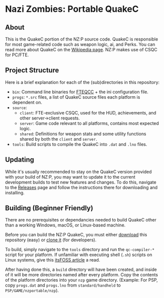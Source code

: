 # Nazi Zombies: Portable QuakeC

## About
This is the QuakeC portion of the NZ:P source code. QuakeC is responsible for most game-related code such as weapon logic, ai, and Perks. You can read more about QuakeC on the [Wikipedia page](https://en.wikipedia.org/wiki/QuakeC). NZ:P makes use of CSQC for PC/FTE.

## Project Structure
Here is a brief explanation for each of the (sub)directories in this repository:
* `bin`: Command line binaries for [FTEQCC](https://www.fteqcc.org/) + the ini configuration file.
* `progs`: `*.src` files, a list of QuakeC source files each platform is dependent on. 
* `source`:
  * `client`: FTE-exclusive CSQC, used for the HUD, achievements, and other server->client requests.
  * `server`: Game code relevant to all platforms, contains most expected logic.
  * `shared`: Definitions for weapon stats and some utility functions shared by both the `client` and `server`.
* `tools`: Build scripts to compile the QuakeC into `.dat` and `.lno` files.

## Updating
While it's usually recommended to stay on the QuakeC version provided with your build of NZ:P, you may want to update it to the current development builds to test new features and changes. To do this, navigate to the [Releases](https://github.com/nzp-team/quakec/releases/tag/bleeding-edge) page and follow the instructions there for downloading and installing.

## Building (Beginner Friendly)
There are no prerequisites or dependancies needed to build QuakeC other than a working Windows, macOS, or Linux-based machine.

Before you can build the NZ:P QuakeC, you must either [download](https://github.com/nzp-team/quakec/archive/refs/heads/main.zip) this repository (easy) or [clone it](https://docs.github.com/en/repositories/creating-and-managing-repositories/cloning-a-repository) (for developers).

To build, simply navigate to the `tools` directory and run the `qc-compiler-*` script for your platform. If unfamiliar with executing shell (`.sh`) scripts on Linux systems, give this [itsFOSS article](https://itsfoss.com/run-shell-script-linux/) a read.

After having done this, a `build` directory will have been created, and inside of it will be more directories named after every platform. Copy the contents of the platform directories into your `nzp` game directory. (Example: For PSP, copy `progs.dat` and `progs.lno` from `standard/handheld` to `PSP/GAME/nzportable/nzp`).
